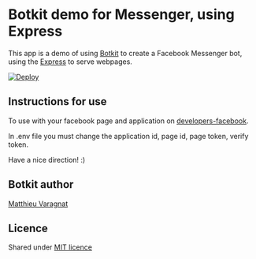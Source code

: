 # Botkit demo for Messenger, using Express

This app is a demo of using [Botkit](https://github.com/howdyai/botkit) to create a Facebook Messenger bot, using the [Express](http://expressjs.com) to serve webpages.

[![Deploy](https://www.herokucdn.com/deploy/button.svg)](https://heroku.com/deploy?template=https://github.com/ummo93/RestBot)

## Instructions for use
To use with your facebook page and application on [developers-facebook](https://developers.facebook.com).

In .env file you must change the application id, page id, page token, verify token.

Have a nice direction! :)


## Botkit author
[Matthieu Varagnat](https://twitter.com/MVaragnat)

## Licence
Shared under [MIT licence](http://choosealicense.com/licenses/mit/)
